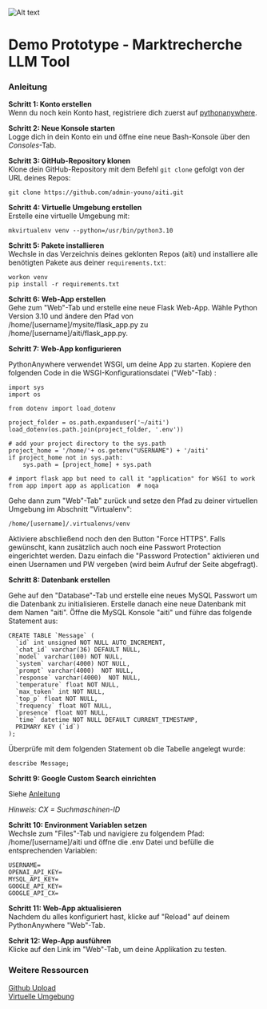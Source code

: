 ![Alt text](https://github.com/admin-youno/aiti/blob/main/static/Color%20logo%20-%20small.png)

# Demo Prototype - Marktrecherche LLM Tool

### Anleitung

**Schritt 1: Konto erstellen**<br>
Wenn du noch kein Konto hast, registriere dich zuerst auf [pythonanywhere](https://www.eu.pythonanywhere.com/).

**Schritt 2: Neue Konsole starten**<br>
Logge dich in dein Konto ein und öffne eine neue Bash-Konsole über den *Consoles*-Tab.

**Schritt 3: GitHub-Repository klonen**<br>
Klone dein GitHub-Repository mit dem Befehl `git clone` gefolgt von der URL deines Repos:

```
git clone https://github.com/admin-youno/aiti.git
```

**Schritt 4: Virtuelle Umgebung erstellen**<br>
Erstelle eine virtuelle Umgebung mit:

```
mkvirtualenv venv --python=/usr/bin/python3.10
```

**Schritt 5: Pakete installieren**<br>
Wechsle in das Verzeichnis deines geklonten Repos (aiti) und installiere alle benötigten Pakete aus deiner `requirements.txt`:

```
workon venv
pip install -r requirements.txt
```

**Schritt 6: Web-App erstellen**<br>
Gehe zum "Web"-Tab und erstelle eine neue Flask Web-App. Wähle Python Version 3.10 und ändere den Pfad von /home/[username]/mysite/flask_app.py zu /home/[username]/aiti/flask_app.py.

**Schritt 7: Web-App konfigurieren**

PythonAnywhere verwendet WSGI, um deine App zu starten. Kopiere den folgenden Code in die WSGI-Konfigurationsdatei ("Web"-Tab) :

```
import sys
import os

from dotenv import load_dotenv

project_folder = os.path.expanduser('~/aiti')
load_dotenv(os.path.join(project_folder, '.env'))

# add your project directory to the sys.path
project_home = '/home/'+ os.getenv("USERNAME") + '/aiti'
if project_home not in sys.path:
    sys.path = [project_home] + sys.path

# import flask app but need to call it "application" for WSGI to work
from app import app as application  # noqa
```

Gehe dann zum "Web"-Tab" zurück und setze den Pfad zu deiner virtuellen Umgebung im Abschnitt "Virtualenv":

```
/home/[username]/.virtualenvs/venv
```

Aktiviere abschließend noch den den Button "Force HTTPS". Falls gewünscht, kann zusätzlich auch noch eine Passwort Protection eingerichtet werden. Dazu einfach die "Password Protection" aktivieren und einen Usernamen und PW vergeben (wird beim Aufruf der Seite abgefragt).

**Schritt 8: Datenbank erstellen**

Gehe auf den "Database"-Tab und erstelle eine neues MySQL Passwort um die Datenbank zu initialisieren.
Erstelle danach eine neue Datenbank mit dem Namen "aiti".
Öffne die MySQL Konsole "aiti" und führe das folgende Statement aus:

```
CREATE TABLE `Message` (
  `id` int unsigned NOT NULL AUTO_INCREMENT,
  `chat_id` varchar(36) DEFAULT NULL,
  `model` varchar(100) NOT NULL,
  `system` varchar(4000) NOT NULL,
  `prompt` varchar(4000)  NOT NULL,
  `response` varchar(4000)  NOT NULL,
  `temperature` float NOT NULL,
  `max_token` int NOT NULL,
  `top_p` float NOT NULL,
  `frequency` float NOT NULL,
  `presence` float NOT NULL,
  `time` datetime NOT NULL DEFAULT CURRENT_TIMESTAMP,
  PRIMARY KEY (`id`)
);
```

Überprüfe mit dem folgenden Statement ob die Tabelle angelegt wurde:

```
describe Message;
```
**Schritt 9: Google Custom Search einrichten**<br>

Siehe [Anleitung](https://developers.google.com/custom-search/v1/introduction?hl=de)

*Hinweis: CX = Suchmaschinen-ID*

**Schritt 10: Environment Variablen setzen**<br>
Wechsle zum "Files"-Tab und navigiere zu folgendem Pfad: /home/[username]/aiti und öffne die .env Datei und befülle die entsprechenden Variablen:

```
USERNAME=
OPENAI_API_KEY=
MYSQL_API_KEY=
GOOGLE_API_KEY=
GOOGLE_API_CX=
```

**Schritt 11: Web-App aktualisieren**<br>
Nachdem du alles konfiguriert hast, klicke auf "Reload" auf deinem PythonAnywhere "Web"-Tab.

**Schrit 12: Wep-App ausführen**<br>
Klicke auf den Link im "Web"-Tab, um deine Applikation zu testen.

### Weitere Ressourcen

[Github Upload](https://help.pythonanywhere.com/pages/UploadingAndDownloadingFiles/)<br>
[Virtuelle Umgebung](https://help.pythonanywhere.com/pages/Virtualenvs/)
